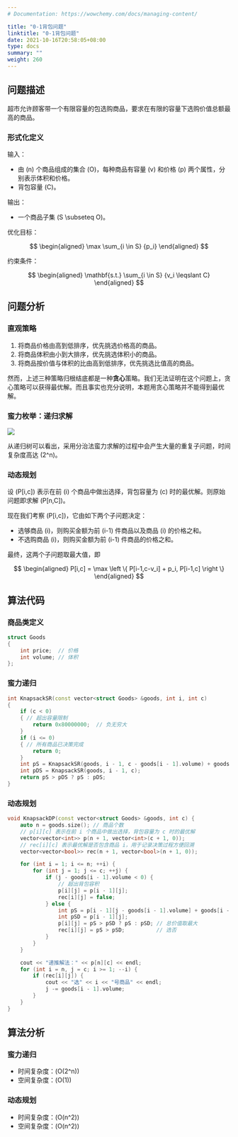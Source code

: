 ```yaml
---
# Documentation: https://wowchemy.com/docs/managing-content/

title: "0-1背包问题"
linktitle: "0-1背包问题"
date: 2021-10-16T20:58:05+08:00
type: docs
summary: ""
weight: 260
---
```


<!--more-->

## 问题描述

超市允许顾客带一个有限容量的包选购商品，要求在有限的容量下选购价值总额最高的商品。

### 形式化定义

输入：

- 由 \(n\) 个商品组成的集合 \(O\)，每种商品有容量 \(v\) 和价格 \(p\) 两个属性，分别表示体积和价格。
- 背包容量 \(C\)。

输出：

- 一个商品子集 \(S \subseteq O\)。

优化目标：

$$
\begin{aligned}
\max \sum_{i \in S} {p_i}
\end{aligned}
$$

约束条件：

$$
\begin{aligned}
\mathbf{s.t.} \sum_{i \in S} {v_i \leqslant C}
\end{aligned}
$$

## 问题分析

### 直观策略

1. 将商品价格由高到低排序，优先挑选价格高的商品。
2. 将商品体积由小到大排序，优先挑选体积小的商品。
3. 将商品按价值与体积的比由高到低排序，优先挑选比值高的商品。

然而，上述三种策略归根结底都是一种**贪心**策略。我们无法证明在这个问题上，贪心策略可以获得最优解。而且事实也充分说明，本题用贪心策略并不能得到最优解。

### 蛮力枚举：递归求解

![](/learn/algorithm/dynamic-programming/0-1背包问题.png)

从递归树可以看出，采用分治法蛮力求解的过程中会产生大量的重复子问题，时间复杂度高达 \(2^n\)。

### 动态规划

设 \(P[i,c]\) 表示在前 \(i\) 个商品中做出选择，背包容量为 \(c\) 时的最优解。则原始问题即求解 \(P[n,C]\)。

现在我们考察 \(P[i,c]\)，它由如下两个子问题决定：

- 选够商品 \(i\)，则购买金额为前 \(i-1\) 件商品以及商品 \(i\) 的价格之和。
- 不选购商品 \(i\)，则购买金额为前 \(i-1\) 件商品的价格之和。

最终，这两个子问题取最大值，即

$$
\begin{aligned}
P[i,c] = \max \left \{ P[i-1,c-v_i] + p_i, P[i-1,c] \right \}
\end{aligned}
$$

## 算法代码

### 商品类定义

```cpp
struct Goods
{
    int price;  // 价格
    int volume; // 体积
};
```

### 蛮力递归

```cpp
int KnapsackSR(const vector<struct Goods> &goods, int i, int c)
{
    if (c < 0)
    { // 超出容量限制
        return 0x80000000;  // 负无穷大
    }
    if (i <= 0)
    { // 所有商品已决策完成
        return 0;
    }
    int pS = KnapsackSR(goods, i - 1, c - goods[i - 1].volume) + goods[i - 1].price; // 选择商品i
    int pDS = KnapsackSR(goods, i - 1, c);                                           // 不选商品i
    return pS > pDS ? pS : pDS;
}
```

### 动态规划

```cpp
void KnapsackDP(const vector<struct Goods> &goods, int c) {
    auto n = goods.size(); // 商品个数
    // p[i][c] 表示在前 i 个商品中做出选择，背包容量为 c 时的最优解
    vector<vector<int>> p(n + 1, vector<int>(c + 1, 0));
    // rec[i][c] 表示最优解是否包含商品 i，用于记录决策过程方便回溯
    vector<vector<bool>> rec(n + 1, vector<bool>(n + 1, 0));

    for (int i = 1; i <= n; ++i) {
        for (int j = 1; j <= c; ++j) {
            if (j - goods[i - 1].volume < 0) {
                // 超出背包容积
                p[i][j] = p[i - 1][j];
                rec[i][j] = false;
            } else {
                int pS = p[i - 1][j - goods[i - 1].volume] + goods[i - 1].price;
                int pSD = p[i - 1][j];
                p[i][j] = pS > pSD ? pS : pSD; // 总价值取最大
                rec[i][j] = pS > pSD;          // 选否
            }
        }
    }

    cout << "递推解法：" << p[n][c] << endl;
    for (int i = n, j = c; i >= 1; --i) {
        if (rec[i][j]) {
            cout << "选" << i << "号商品" << endl;
            j -= goods[i - 1].volume;
        }
    }
}
```

## 算法分析

### 蛮力递归

- 时间复杂度：\(O(2^n)\)
- 空间复杂度：\(O(1)\)

### 动态规划

- 时间复杂度：\(O(n^2)\)
- 空间复杂度：\(O(n^2)\)